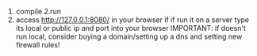 1. compile
2.run
3. access http://127.0.0.1:8080/ in your browser if 
if run it on a server type its local or public ip and port into your browser
IMPORTANT: if doesn't run local, consider buying a domain/setting up a dns and setting new firewall rules! 
